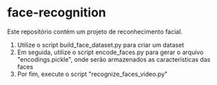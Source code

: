 # face-recognition

Este repositório contém um projeto de reconhecimento facial.

1. Utilize o script build_face_dataset.py para criar um dataset
2. Em seguida, utilize o script encode_faces.py para gerar o arquivo "encodings.pickle", onde serão armazenados as características das faces
3. Por fim, execute o script "recognize_faces_video.py"
